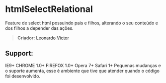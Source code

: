 # htmlSelectRelational
Feature de select html possuindo pais e filhos, alterando o seu conteúdo e dos filhos a depender das ações.
> **Criador:** [Leonardo Victor](https://twitter.com/leonardovff)

## Support: 
IE9+
CHROME 1.0+
FIREFOX 1.0+
Opera 7+
Safari 1+
Pequenas mudanças e o suporte aumenta, esse é ambiente que tive que atender quando o código foi desenvolvido.
